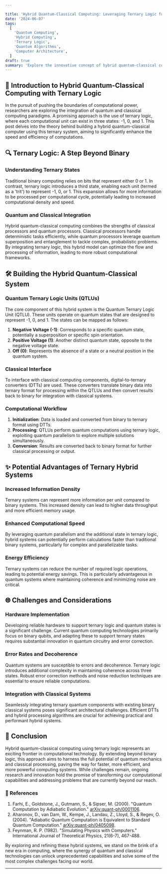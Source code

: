 ```yaml
---

title: 'Hybrid Quantum-Classical Computing: Leveraging Ternary Logic for Enhanced Performance'
date: '2024-06-07'
tags:
  [
    'Quantum Computing',
    'Hybrid Computing',
    'Ternary Logic',
    'Quantum Algorithms',
    'Computer Architecture',
  ]
draft: true
summary: 'Explore the innovative concept of hybrid quantum-classical computing using ternary logic. Understand the principles, potential advantages, and challenges of integrating negative, positive, and zero states to enhance computational speed and efficiency.'
---
```


## 🌌 Introduction to Hybrid Quantum-Classical Computing with Ternary Logic

In the pursuit of pushing the boundaries of computational power, researchers are exploring the integration of quantum and classical computing paradigms. A promising approach is the use of ternary logic, where each computational unit can exist in three states: -1, 0, and 1. This post delves into the theory behind building a hybrid quantum-classical computer using this ternary system, aiming to significantly enhance the speed and efficiency of computations.

## 🔍 Ternary Logic: A Step Beyond Binary

### Understanding Ternary States

Traditional binary computing relies on bits that represent either 0 or 1. In contrast, ternary logic introduces a third state, enabling each unit (termed as a 'trit') to represent -1, 0, or 1. This expansion allows for more information to be processed per computational cycle, potentially leading to increased computational density and speed.

### Quantum and Classical Integration

Hybrid quantum-classical computing combines the strengths of classical processors and quantum processors. Classical processors handle deterministic tasks efficiently, while quantum processors leverage quantum superposition and entanglement to tackle complex, probabilistic problems. By integrating ternary logic, this hybrid model can optimize the flow and processing of information, leading to more robust computational frameworks.

## 🛠 Building the Hybrid Quantum-Classical System

### Quantum Ternary Logic Units (QTLUs)

The core component of this hybrid system is the Quantum Ternary Logic Unit (QTLU). These units operate on quantum states that are designed to represent -1, 0, and 1. The states can be mapped as follows:

1. **Negative Voltage (-1)**: Corresponds to a specific quantum state, potentially a superposition or specific spin orientation.
2. **Positive Voltage (1)**: Another distinct quantum state, opposite to the negative voltage state.
3. **Off (0)**: Represents the absence of a state or a neutral position in the quantum system.

### Classical Interface

To interface with classical computing components, digital-to-ternary converters (DTTs) are used. These converters translate binary data into ternary format for processing within the QTLUs and then convert results back to binary for integration with classical systems.

### Computational Workflow

1. **Initialization**: Data is loaded and converted from binary to ternary format using DTTs.
2. **Processing**: QTLUs perform quantum computations using ternary logic, exploiting quantum parallelism to explore multiple solutions simultaneously.
3. **Conversion**: Results are converted back to binary format for further classical processing or output.

## ✨ Potential Advantages of Ternary Hybrid Systems

### Increased Information Density

Ternary systems can represent more information per unit compared to binary systems. This increased density can lead to higher data throughput and more efficient memory usage.

### Enhanced Computational Speed

By leveraging quantum parallelism and the additional state in ternary logic, hybrid systems can potentially perform calculations faster than traditional binary systems, particularly for complex and parallelizable tasks.

### Energy Efficiency

Ternary systems can reduce the number of required logic operations, leading to potential energy savings. This is particularly advantageous in quantum systems where maintaining coherence and minimizing noise are critical.

## 🌐 Challenges and Considerations

### Hardware Implementation

Developing reliable hardware to support ternary logic and quantum states is a significant challenge. Current quantum computing technologies primarily focus on binary qubits, and adapting these to support ternary states requires substantial innovation in quantum circuitry and error correction.

### Error Rates and Decoherence

Quantum systems are susceptible to errors and decoherence. Ternary logic introduces additional complexity in maintaining coherence across three states. Robust error correction methods and noise reduction techniques are essential to ensure reliable computations.

### Integration with Classical Systems

Seamlessly integrating ternary quantum components with existing binary classical systems poses significant architectural challenges. Efficient DTTs and hybrid processing algorithms are crucial for achieving practical and performant hybrid systems.

## 🌌 Conclusion

Hybrid quantum-classical computing using ternary logic represents an exciting frontier in computational technology. By extending beyond binary logic, this approach aims to harness the full potential of quantum mechanics and classical processing, paving the way for faster, more efficient, and more powerful computing systems. While challenges remain, ongoing research and innovation hold the promise of transforming our computational capabilities and addressing problems that are currently beyond our reach.

### 📜 References

1. Farhi, E., Goldstone, J., Gutmann, S., & Sipser, M. (2000). "Quantum Computation by Adiabatic Evolution." [arXiv:quant-ph/0001106](https://arxiv.org/abs/quant-ph/0001106).
2. Aharonov, D., van Dam, W., Kempe, J., Landau, Z., Lloyd, S., & Regev, O. (2004). "Adiabatic Quantum Computation is Equivalent to Standard Quantum Computation." [arXiv:quant-ph/0405098](https://arxiv.org/abs/quant-ph/0405098).
3. Feynman, R. P. (1982). "Simulating Physics with Computers." International Journal of Theoretical Physics, 21(6-7), 467-488.

By exploring and refining these hybrid systems, we stand on the brink of a new era in computing, where the synergy of quantum and classical technologies can unlock unprecedented capabilities and solve some of the most complex challenges facing our world.

---
